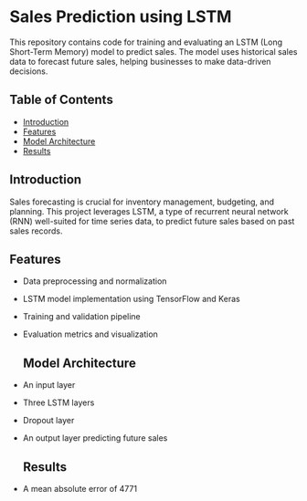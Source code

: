 # Sales Prediction using LSTM

This repository contains code for training and evaluating an LSTM (Long Short-Term Memory) model to predict sales. The model uses historical sales data to forecast future sales, helping businesses to make data-driven decisions.

## Table of Contents
- [Introduction](#introduction)
- [Features](#features)
- [Model Architecture](#model-architecture)
- [Results](#results)

## Introduction
Sales forecasting is crucial for inventory management, budgeting, and planning. This project leverages LSTM, a type of recurrent neural network (RNN) well-suited for time series data, to predict future sales based on past sales records.

## Features
- Data preprocessing and normalization
- LSTM model implementation using TensorFlow and Keras
- Training and validation pipeline
- Evaluation metrics and visualization

  ## Model Architecture
- An input layer
- Three LSTM layers
- Dropout layer
- An output layer predicting future sales

   ## Results
- A mean absolute error of 4771







